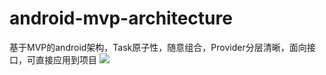 # android-mvp-architecture
基于MVP的android架构，Task原子性，随意组合，Provider分层清晰，面向接口，可直接应用到项目
![](https://github.com/ldxyzhou/android-mvp-architecture/raw/master/app/src/main/assets/android-mvp-architecture.png)